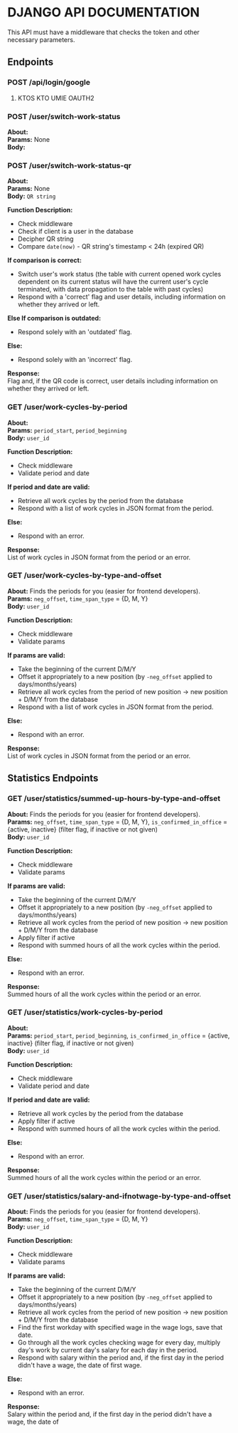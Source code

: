 # DJANGO API DOCUMENTATION

This API must have a middleware that checks the token and other necessary parameters.

## Endpoints

### POST /api/login/google
1. KTOS KTO UMIE OAUTH2

### POST /user/switch-work-status
**About:**  
**Params:** None  
**Body:** 

### POST /user/switch-work-status-qr
**About:**  
**Params:** None  
**Body:** `QR string`

**Function Description:**
- Check middleware
- Check if client is a user in the database
- Decipher QR string
- Compare `date(now)` - QR string's timestamp < 24h (expired QR)

**If comparison is correct:**
- Switch user's work status (the table with current opened work cycles dependent on its current status will have the current user's cycle terminated, with data propagation to the table with past cycles)
- Respond with a 'correct' flag and user details, including information on whether they arrived or left.

**Else If comparison is outdated:**
- Respond solely with an 'outdated' flag.

**Else:**
- Respond solely with an 'incorrect' flag.

**Response:**  
Flag and, if the QR code is correct, user details including information on whether they arrived or left.



### GET /user/work-cycles-by-period
**About:**  
**Params:** `period_start`, `period_beginning`  
**Body:** `user_id`  

**Function Description:**
- Check middleware
- Validate period and date

**If period and date are valid:**
- Retrieve all work cycles by the period from the database
- Respond with a list of work cycles in JSON format from the period.

**Else:**
- Respond with an error.

**Response:**  
List of work cycles in JSON format from the period or an error.

### GET /user/work-cycles-by-type-and-offset
**About:** Finds the periods for you (easier for frontend developers).  
**Params:** `neg_offset`, `time_span_type` = {D, M, Y}  
**Body:** `user_id`  

**Function Description:**
- Check middleware
- Validate params

**If params are valid:**
- Take the beginning of the current D/M/Y
- Offset it appropriately to a new position (by `-neg_offset` applied to days/months/years)
- Retrieve all work cycles from the period of new position -> new position + D/M/Y from the database
- Respond with a list of work cycles in JSON format from the period.

**Else:**
- Respond with an error.

**Response:**  
List of work cycles in JSON format from the period or an error.

## Statistics Endpoints

### GET /user/statistics/summed-up-hours-by-type-and-offset
**About:** Finds the periods for you (easier for frontend developers).  
**Params:** `neg_offset`, `time_span_type` = {D, M, Y}, `is_confirmed_in_office` = {active, inactive} (filter flag, if inactive or not given)  
**Body:** `user_id`  

**Function Description:**
- Check middleware
- Validate params

**If params are valid:**
- Take the beginning of the current D/M/Y
- Offset it appropriately to a new position (by `-neg_offset` applied to days/months/years)
- Retrieve all work cycles from the period of new position -> new position + D/M/Y from the database
- Apply filter if active
- Respond with summed hours of all the work cycles within the period.

**Else:**
- Respond with an error.

**Response:**  
Summed hours of all the work cycles within the period or an error.

### GET /user/statistics/work-cycles-by-period
**About:**  
**Params:** `period_start`, `period_beginning`, `is_confirmed_in_office` = {active, inactive} (filter flag, if inactive or not given)  
**Body:** `user_id`  

**Function Description:**
- Check middleware
- Validate period and date

**If period and date are valid:**
- Retrieve all work cycles by the period from the database
- Apply filter if active
- Respond with summed hours of all the work cycles within the period.

**Else:**
- Respond with an error.

**Response:**  
Summed hours of all the work cycles within the period or an error.

### GET /user/statistics/salary-and-ifnotwage-by-type-and-offset
**About:** Finds the periods for you (easier for frontend developers).  
**Params:** `neg_offset`, `time_span_type` = {D, M, Y}  
**Body:** `user_id`  

**Function Description:**
- Check middleware
- Validate params

**If params are valid:**
- Take the beginning of the current D/M/Y
- Offset it appropriately to a new position (by `-neg_offset` applied to days/months/years)
- Retrieve all work cycles from the period of new position -> new position + D/M/Y from the database
- Find the first workday with specified wage in the wage logs, save that date.
- Go through all the work cycles checking wage for every day, multiply day's work by current day's salary for each day in the period.
- Respond with salary within the period and, if the first day in the period didn't have a wage, the date of first wage.

**Else:**
- Respond with an error.

**Response:**  
Salary within the period and, if the first day in the period didn't have a wage, the date of
